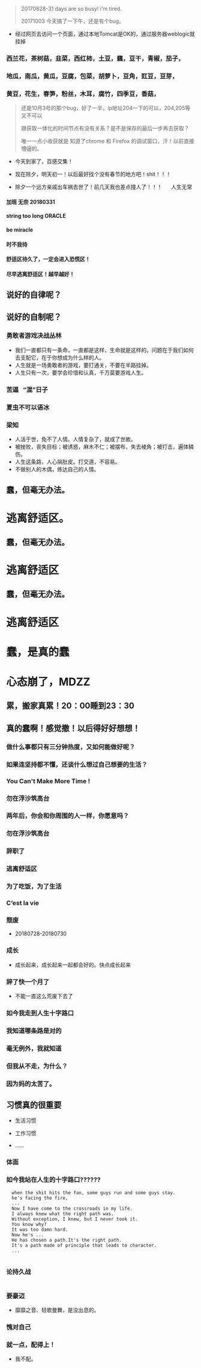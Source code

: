 > 20170828-31 days are so busy! i'm tired.
> 
> 20171003 今天搞了一下午，还是有个bug。
- 经过网页去访问一个页面，通过本地Tomcat是OK的，通过服务器weblogic就挂掉
> 
### 西兰花，茶树菇，韭菜，西红柿，土豆，藕，豆干，青椒，茄子，
>
### 地瓜，南瓜，黄瓜，豆腐，包菜，胡萝卜，豆角，豇豆，豆芽，
>
### 黄豆，花生，春笋，粉丝，木耳，腐竹，四季豆，香菇，
>

> 还是10月3号的那个bug，好了一半，ip地址204一下的可以，204,205等又不可以
> 
> 跟获取一体化的时间节点有没有关系？是不是保存的最后一步再去获取？
> 
> 唯一一点小收获就是 知道了chrome 和 Firefox 的调试窗口，汗！以前直接懵逼的。
>
- 今天到家了，百感交集！

- 现在除夕，明天初一！以后最好找个没有春节的地方吧！shit！！！

- 除夕一个远方亲戚出车祸去世了！前几天我也差点撞人了！！！      人生无常
>
#### 加班 无奈  20180331
>
#### string too long  ORACLE
>
#### be miracle 
>
#### 时不我待
>
#### 舒适区待久了，一定会进入恐慌区！
>
#### 尽早逃离舒适区！越早越好！
>
## 说好的自律呢？
>
## 说好的自制呢？
>
### 勇敢者游戏决战丛林
- 我们一直都只有一条命，一直都是这样，生命就是这样的。问题在于我们如何去支配它，在于你想成为什么样的人。
- 人生就是一场勇敢者的游戏，要打通关，不要在半路挂掉。
- 人生只有一次，要学会珍惜和认真，千万莫要游戏人生。


### 苦逼   “混”日子
>
### 夏虫不可以语冰
>
### 梁知 
- 人活于世，免不了人情。人情复杂了，就成了世故。
- 被挫败，丧失目标；被诱惑，麻木不仁；被摆布，失去棱角；被打击，遍体鳞伤。
- 人生这条路，人心隔肚皮。打交道，不容易。
- 不做别人的木偶，练达自己的人情。
>
## 蠢，但毫无办法。
>
# 逃离舒适区。
>
## 蠢，但毫无办法。
>
# 逃离舒适区
>
## 蠢，但毫无办法。
>
# 逃离舒适区
>
# 蠢，是真的蠢
>
# 心态崩了，MDZZ
>

## 累，搬家真累！20：00睡到23：30
>

## 真的蠢啊！感觉撤！以后得好好想想！
>
### 做什么事都只有三分钟热度，又如何能做好呢？
>
### 如果连坚持都不懂，还谈什么想过自己想要的生活？
>
### You Can't Make More Time !
>
### 勿在浮沙筑高台
>
### 两年后，你会和你周围的人一样，你愿意吗？
>
### 勿在浮沙筑高台
>

### 辞职了
>
### 逃离舒适区
>
### 为了吃饭，为了生活
>
### C‘est la vie
>
### 颓废
- 20180728-20180730
>
### 成长
- 成长起来，成长起来一起都会好的。快点成长起来
>
### 辞了快一个月了
- 不能一直这么荒废下去了
>
### 如今我走到人生十字路口
>
### 我知道哪条路是对的
>
### 毫无例外，我就知道
>
### 但我从不走，为什么？
>
### 因为妈的太苦了。
>
>
## 习惯真的很重要
>
- 生活习惯
>
- 工作习惯
>
- ......
>
### 体面
>
### 如今我站在人生的十字路口??????
>
```
  when the shit hits the fan, some guys run and some guys stay.
  he's facing the fire,
  ...
  Now I have come to the crossroads in my life.
  I always knew what the right path was.
  Without exception, I knew, but I never took it.
  You know why?
  It was too damn hard.
  Now he's ... 
  He has chosen a path.It's the right path.
  It's a path made of principle that leads to character.
  ...
  
```
>
### 论持久战
```

```
>
### 要豪迈
- 靡靡之音、轻歌曼舞，是没出息的。
>
### 愧对自己
>
### 就一点，配得上！
- 我不配。
>
